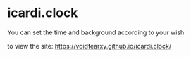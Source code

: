 # icardi.clock
You can set the time and background according to your wish

to view the site: https://voidfearxy.github.io/icardi.clock/
